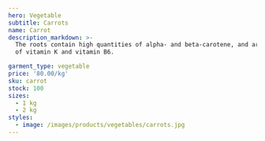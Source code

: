 ```yaml
---
hero: Vegetable
subtitle: Carrots
name: Carrot
description_markdown: >-
  The roots contain high quantities of alpha- and beta-carotene, and are a good source
  of vitamin K and vitamin B6.

garment_type: vegetable
price: '80.00/kg'
sku: carrot
stock: 100
sizes:
  - 1 kg
  - 2 kg
styles:
  - image: /images/products/vegetables/carrots.jpg
---
```

